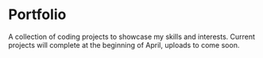# Portfolio
A collection of coding projects to showcase my skills and interests.
Current projects will complete at the beginning of April, uploads to come soon.
